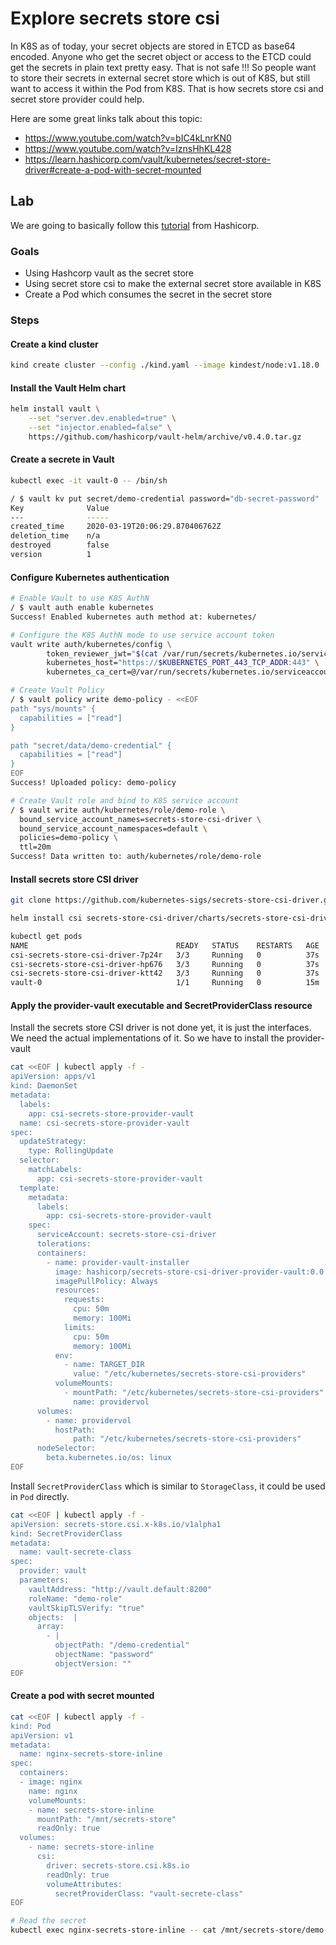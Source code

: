 # Explore secrets store csi

In K8S as of today, your secret objects are stored in ETCD as base64 encoded. Anyone who get the secret object or access
to the ETCD could get the secrets in plain text pretty easy. That is not safe !!! So people want to store their secrets
in external secret store which is out of K8S, but still want to access it within the Pod from K8S. That is how secrets
store csi and secret store provider could help.

Here are some great links talk about this topic:

- <https://www.youtube.com/watch?v=bIC4kLnrKN0>
- <https://www.youtube.com/watch?v=IznsHhKL428>
- <https://learn.hashicorp.com/vault/kubernetes/secret-store-driver#create-a-pod-with-secret-mounted>

## Lab

We are going to basically follow this [tutorial](https://learn.hashicorp.com/vault/kubernetes/secret-store-driver#create-a-pod-with-secret-mounted) from Hashicorp.

### Goals

- Using Hashcorp vault as the secret store
- Using secret store csi to make the external secret store available in K8S
- Create a Pod which consumes the secret in the secret store

### Steps

#### Create a kind cluster

``` bash
kind create cluster --config ./kind.yaml --image kindest/node:v1.18.0
```

#### Install the Vault Helm chart

``` bash
helm install vault \
    --set "server.dev.enabled=true" \
    --set "injector.enabled=false" \
    https://github.com/hashicorp/vault-helm/archive/v0.4.0.tar.gz
```

#### Create a secrete in Vault

``` bash
kubectl exec -it vault-0 -- /bin/sh
```

``` bash
/ $ vault kv put secret/demo-credential password="db-secret-password"
Key              Value
---              -----
created_time     2020-03-19T20:06:29.870406762Z
deletion_time    n/a
destroyed        false
version          1
```

#### Configure Kubernetes authentication

``` bash
# Enable Vault to use K8S AuthN
/ $ vault auth enable kubernetes
Success! Enabled kubernetes auth method at: kubernetes/
```

``` bash
# Configure the K8S AuthN mode to use service account token
vault write auth/kubernetes/config \
        token_reviewer_jwt="$(cat /var/run/secrets/kubernetes.io/serviceaccount/token)" \
        kubernetes_host="https://$KUBERNETES_PORT_443_TCP_ADDR:443" \
        kubernetes_ca_cert=@/var/run/secrets/kubernetes.io/serviceaccount/ca.crt
```

``` bash
# Create Vault Policy
/ $ vault policy write demo-policy - <<EOF
path "sys/mounts" {
  capabilities = ["read"]
}

path "secret/data/demo-credential" {
  capabilities = ["read"]
}
EOF
Success! Uploaded policy: demo-policy
```

``` bash
# Create Vault role and bind to K8S service account
/ $ vault write auth/kubernetes/role/demo-role \
  bound_service_account_names=secrets-store-csi-driver \
  bound_service_account_namespaces=default \
  policies=demo-policy \
  ttl=20m
Success! Data written to: auth/kubernetes/role/demo-role
```

#### Install secrets store CSI driver

``` bash
git clone https://github.com/kubernetes-sigs/secrets-store-csi-driver.git

helm install csi secrets-store-csi-driver/charts/secrets-store-csi-driver

kubectl get pods
NAME                                 READY   STATUS    RESTARTS   AGE
csi-secrets-store-csi-driver-7p24r   3/3     Running   0          37s
csi-secrets-store-csi-driver-hp676   3/3     Running   0          37s
csi-secrets-store-csi-driver-ktt42   3/3     Running   0          37s
vault-0                              1/1     Running   0          15m
```

#### Apply the provider-vault executable and SecretProviderClass resource

Install the secrets store CSI driver is not done yet, it is just the interfaces. We need the actual implementations of it. So we have to install the provider-vault

``` bash
cat <<EOF | kubectl apply -f -
apiVersion: apps/v1
kind: DaemonSet
metadata:
  labels:
    app: csi-secrets-store-provider-vault
  name: csi-secrets-store-provider-vault
spec:
  updateStrategy:
    type: RollingUpdate
  selector:
    matchLabels:
      app: csi-secrets-store-provider-vault
  template:
    metadata:
      labels:
        app: csi-secrets-store-provider-vault
    spec:
      serviceAccount: secrets-store-csi-driver
      tolerations:
      containers:
        - name: provider-vault-installer
          image: hashicorp/secrets-store-csi-driver-provider-vault:0.0.4
          imagePullPolicy: Always
          resources:
            requests:
              cpu: 50m
              memory: 100Mi
            limits:
              cpu: 50m
              memory: 100Mi
          env:
            - name: TARGET_DIR
              value: "/etc/kubernetes/secrets-store-csi-providers"
          volumeMounts:
            - mountPath: "/etc/kubernetes/secrets-store-csi-providers"
              name: providervol
      volumes:
        - name: providervol
          hostPath:
              path: "/etc/kubernetes/secrets-store-csi-providers"
      nodeSelector:
        beta.kubernetes.io/os: linux
EOF
```

Install `SecretProviderClass` which is similar to `StorageClass`, it could be used in `Pod` directly.

``` bash
cat <<EOF | kubectl apply -f -
apiVersion: secrets-store.csi.x-k8s.io/v1alpha1
kind: SecretProviderClass
metadata:
  name: vault-secrete-class
spec:
  provider: vault
  parameters:
    vaultAddress: "http://vault.default:8200"
    roleName: "demo-role"
    vaultSkipTLSVerify: "true"
    objects:  |
      array:
        - |
          objectPath: "/demo-credential"
          objectName: "password"
          objectVersion: ""
EOF
```

#### Create a pod with secret mounted

``` bash
cat <<EOF | kubectl apply -f -
kind: Pod
apiVersion: v1
metadata:
  name: nginx-secrets-store-inline
spec:
  containers:
  - image: nginx
    name: nginx
    volumeMounts:
    - name: secrets-store-inline
      mountPath: "/mnt/secrets-store"
      readOnly: true
  volumes:
    - name: secrets-store-inline
      csi:
        driver: secrets-store.csi.k8s.io
        readOnly: true
        volumeAttributes:
          secretProviderClass: "vault-secrete-class"
EOF
```

``` bash
# Read the secret
kubectl exec nginx-secrets-store-inline -- cat /mnt/secrets-store/demo-credential
```
